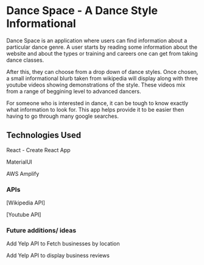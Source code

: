 
# Dance Space - A Dance Style Informational 

Dance Space is an application where users can find information about a particular dance genre. A user starts by reading some information about the website and about the types or training and careers one can get from taking dance classes. 

After this, they can choose from a drop down of dance styles. Once chosen, a small informational blurb taken from wikipedia will display along with three youtube videos showing demonstrations of the style. These videos mix from a range of beggining level to advanced dancers. 

For someone who is interested in dance, it can be tough to know exactly what information to look for. This app helps provide it to be easier then having to go through many google searches. 



## Technologies Used

React - Create React App

MaterialUI

AWS Amplify


### APIs

[Wikipedia API]

[Youtube API]

### Future additions/ ideas

Add Yelp API to Fetch businesses by location

Add Yelp API to display business reviews 

